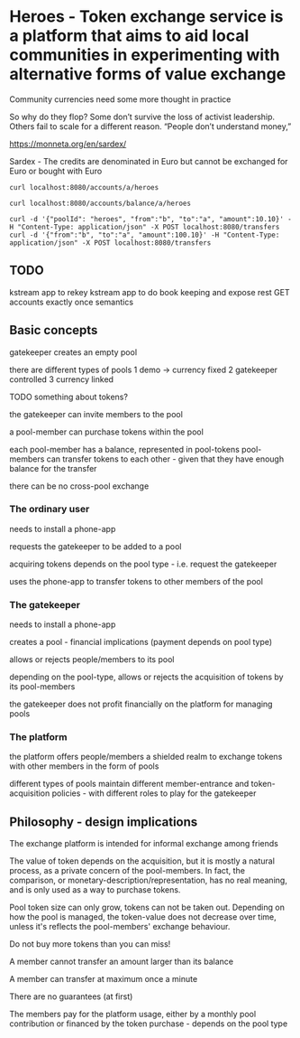 # Heroes - Token exchange service is a platform that aims to aid local communities in experimenting with alternative forms of value exchange

Community currencies need some more thought in practice

So why do they flop? Some don’t survive the loss of activist leadership. Others fail to scale for a different reason. “People don’t understand money,”

https://monneta.org/en/sardex/

Sardex - The credits are denominated in Euro but cannot be exchanged for Euro or bought with Euro

```
curl localhost:8080/accounts/a/heroes

curl localhost:8080/accounts/balance/a/heroes

curl -d '{"poolId": "heroes", "from":"b", "to":"a", "amount":10.10}' -H "Content-Type: application/json" -X POST localhost:8080/transfers
curl -d '{"from":"b", "to":"a", "amount":100.10}' -H "Content-Type: application/json" -X POST localhost:8080/transfers

```

## TODO
kstream app to rekey
kstream app to do book keeping and expose rest GET accounts
exactly once semantics

## Basic concepts

gatekeeper creates an empty pool

there are different types of pools
1 demo -> currency fixed
2 gatekeeper controlled
3 currency linked

TODO something about tokens?

the gatekeeper can invite members to the pool

a pool-member can purchase tokens within the pool

each pool-member has a balance, represented in pool-tokens
pool-members can transfer tokens to each other - given that they have enough balance for the transfer

there can be no cross-pool exchange

### The ordinary user

needs to install a phone-app

requests the gatekeeper to be added to a pool

acquiring tokens depends on the pool type - i.e. request the gatekeeper

uses the phone-app to transfer tokens to other members of the pool

### The gatekeeper

needs to install a phone-app

creates a pool - financial implications (payment depends on pool type)

allows or rejects people/members to its pool

depending on the pool-type, allows or rejects the acquisition of tokens by its pool-members

the gatekeeper does not profit financially on the platform for managing pools 

### The platform

the platform offers people/members a shielded realm to exchange tokens with other members in the form of pools

different types of pools maintain different member-entrance and token-acquisition policies - with different roles to play for the gatekeeper


## Philosophy - design implications

The exchange platform is intended for informal exchange among friends

The value of token depends on the acquisition, but it is mostly a natural process, as a private concern of the pool-members. In fact, 
the comparison, or monetary-description/representation, has no real meaning, and is only used as a way to purchase tokens.

Pool token size can only grow, tokens can not be taken out. Depending on how the pool is managed, the token-value does not decrease over time, unless it's reflects the pool-members' exchange behaviour.

Do not buy more tokens than you can miss!

A member cannot transfer an amount larger than its balance

A member can transfer at maximum once a minute 

There are no guarantees (at first)

The members pay for the platform usage, either by a monthly pool contribution or financed by the token purchase - depends on the pool type



